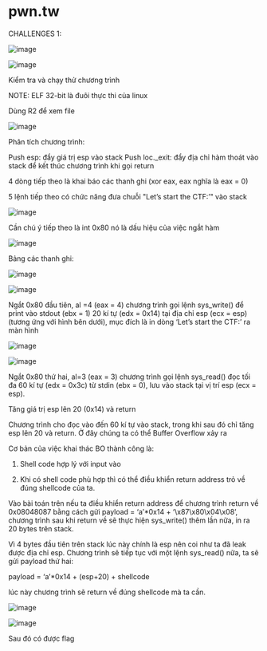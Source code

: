 # pwn.tw

CHALLENGES 1:

![image](https://user-images.githubusercontent.com/72652376/182270406-ee0f9e95-35cd-470f-9260-ee15df123ed6.png)

![image](https://user-images.githubusercontent.com/72652376/182270492-0225ff27-1296-460a-839d-82d1eeec757b.png)

Kiểm tra và chạy thử chương trình

NOTE: ELF 32-bit là đuôi thực thi của linux

Dùng R2 để xem file

![image](https://user-images.githubusercontent.com/72652376/182274042-7dd88a74-58f0-4ad7-afe1-14b3c0336aa3.png)

Phân tích chương trình:

Push esp: đẩy giá trị esp vào stack
Push loc._exit: đẩy địa chỉ hàm thoát vào stack để kết thúc chương trình khi gọi return

4 dòng tiếp theo là khai báo các thanh ghi (xor eax, eax nghĩa là eax = 0)

5 lệnh tiếp theo có chức năng đưa chuỗi "Let’s start the CTF:’" vào stack

![image](https://user-images.githubusercontent.com/72652376/182275258-cb80b032-e64f-4e07-92d5-8feb4922852b.png)

Cần chú ý tiếp theo là int 0x80 nó là dấu hiệu của việc ngắt hàm

![image](https://user-images.githubusercontent.com/72652376/182275307-36e2bdea-7f8c-4f3b-9905-457e307bfc09.png)

Bảng các thanh ghi:

![image](https://user-images.githubusercontent.com/72652376/182276212-6d19d041-4f64-469c-aea9-4643afca989e.png)

![image](https://user-images.githubusercontent.com/72652376/182278251-1dd078f4-9110-452f-9718-abca6829d4fb.png)

Ngắt 0x80 đầu tiên, al =4 (eax = 4) chương trình gọi lệnh sys_write() để print vào stdout (ebx = 1) 20 kí tự (edx = 0x14) tại địa chỉ esp (ecx = esp) (tương ứng với hình bên dưới), mục đích là in dòng ‘Let’s start the CTF:’ ra màn hình

![image](https://user-images.githubusercontent.com/72652376/182280055-340f9987-d7b6-4751-a850-02c29f017eea.png)


![image](https://user-images.githubusercontent.com/72652376/182280283-0d5011ec-3e1e-4978-950c-5cec95dcc04b.png)

Ngắt 0x80 thứ hai, al=3 (eax = 3) chương trình gọi lệnh sys_read() đọc tối đa 60 kí tự (edx = 0x3c) từ stdin (ebx = 0), lưu vào stack tại vị trí esp (ecx = esp).

Tăng giá trị esp lên 20 (0x14) và return

Chương trình cho đọc vào đến 60 kí tự vào stack, trong khi sau đó chỉ tăng esp lên 20 và return. Ở đây chúng ta có thể Buffer Overflow xảy ra

Cơ bản của việc khai thác BO thành công là:

1. Shell code hợp lý với input vào

2. Khi có shell code phù hợp thì có thể điều khiển return address trỏ về đúng shellcode của ta.

Vào bài toán trên nếu ta điều khiển return address để chương trình return về 0x08048087 bằng cách gửi payload = ‘a’*0x14 + ‘\x87\x80\x04\x08’, 
chương trình sau khi return về sẽ thực hiện sys_write() thêm lần nữa, in ra 20 bytes trên stack. 

Vì 4 bytes đầu tiên trên stack lúc này chính là esp nên coi như ta đã leak được địa chỉ esp. Chương trình sẽ tiếp tục với một lệnh sys_read() nữa, ta sẽ gửi payload thứ hai: 

payload = ‘a’*0x14 + (esp+20) + shellcode

lúc này chương trình sẽ return về đúng shellcode mà ta cần.

![image](https://user-images.githubusercontent.com/72652376/182299839-369d0de7-931a-4cff-8c61-3fb74df6db2b.png)


![image](https://user-images.githubusercontent.com/72652376/182299808-5607507e-d5ef-4cfe-8e39-f4a49f03dd6e.png)

Sau đó có được flag
